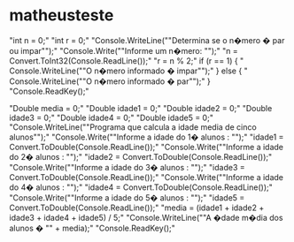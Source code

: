 # matheusteste

"int n = 0;"
"int r = 0;"
"Console.WriteLine(""Determina se o n�mero � par ou impar"");"
"Console.Write(""Informe um n�mero: "");"
"n = Convert.ToInt32(Console.ReadLine());"
"r = n % 2;"
if (r == 1)
{
"    Console.WriteLine(""O n�mero informado � impar"");"
}
else
{
"    Console.WriteLine(""O n�mero informado � par"");"
}
"Console.ReadKey();"

"Double media = 0;"
"Double idade1 = 0;"
"Double idade2 = 0;"
"Double idade3 = 0;"
"Double idade4 = 0;"
"Double idade5 = 0;"
"Console.WriteLine(""Programa que calcula a idade media de cinco alunos"");"
"Console.Write(""Informe a idade do 1� alunos : "");"
"idade1 = Convert.ToDouble(Console.ReadLine());"
"Console.Write(""Informe a idade do 2� alunos : "");"
"idade2 = Convert.ToDouble(Console.ReadLine());"
"Console.Write(""Informe a idade do 3� alunos : "");"
"idade3 = Convert.ToDouble(Console.ReadLine());"
"Console.Write(""Informe a idade do 4� alunos : "");"
"idade4 = Convert.ToDouble(Console.ReadLine());"
"Console.Write(""Informe a idade do 5� alunos : "");"
"idade5 = Convert.ToDouble(Console.ReadLine());"
"media = (idade1 + idade2 + idade3 + idade4 + idade5) / 5;"
"Console.WriteLine(""A �dade m�dia dos alunos � "" + media);"
"Console.ReadKey();"
